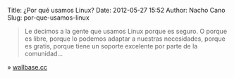 Title: ¿Por qué usamos Linux?
Date: 2012-05-27 15:52
Author: Nacho Cano
Slug: por-que-usamos-linux

> Le decimos a la gente que usamos Linux porque es seguro. O porque es
> libre, porque lo podemos adaptar a nuestras necesidades, porque es
> gratis, porque tiene un soporte excelente por parte de la comunidad...

» [wallbase.cc][]

  [wallbase.cc]: http://wallbase.cc/wallpaper/945124
    "¿Por qué usamos Linux?"

